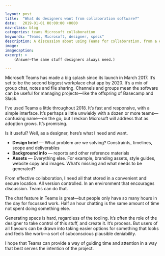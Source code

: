 ```yaml
---

layout: post
title:  "What do designers want from collaboration software?"
date:   2019-01-01 00:00:00 +0000
nav-class: blog
categories: teams Microsoft collaboration
keywords: "Teams, Microsoft, designer, specs"
description: A discussion about using Teams for collaboration, from a designer's perspective.
image:
imagecaption: 
excerpt: >
    (Answer—The same stuff designers always need.)

---
```


Microsoft Teams has made a big splash since its launch in March 2017. It’s set to be the second biggest workplace chat app by 2020. It’s a mix of group chat, notes and file sharing. Channels and groups mean the software can be useful for managing projects—like the offspring of Basecamp and Slack.

I’ve used Teams a little throughout 2018. It’s fast and responsive, with a simple interface. It’s perhaps a little unwieldy with a dozen or more teams—confusing name—on the go, but I reckon Microsoft will address that as adoption grows. It’s promising.

Is it useful? Well, as a designer, here’s what I need and want.

* **Design brief** — What problem are we solving? Constraints, timelines, scope and deliverables
* **Background info** — reports and other reference materials
* **Assets** — Everything else. For example, branding assets, style guides, website copy and images. What’s missing and what needs to be generated?

From effective collaboration, I need all that stored in a convenient and secure location. All version controlled. In an environment that encourages discussion. Teams can do that.

The chat feature in Teams is great—but people only have so many hours in the day for focussed work. Half an hour chatting is the same amount of time not spent doing something else. 

Generating specs is hard, regardless of the tooling. It’s often the role of the designer to take control of this stuff, and create it. It’s process. But users of all flavours can be drawn into taking easier options for something that looks and feels like work—a sort of subconscious plausible deniability. 

I hope that Teams can provide a way of guiding time and attention in a way that best serves the intention of the project.